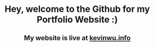 <div align="center">
  <h1>Hey, welcome to the Github for my Portfolio Website :)</h1>
  <h2>My website is live at <a href="kevinwu.info">kevinwu.info</a></h2>
<div>
